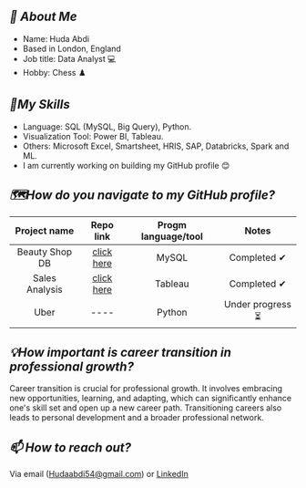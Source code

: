 ## *👩 About Me*

- Name: Huda Abdi
- Based in London, England
- Job title: Data Analyst 💻
- Hobby: Chess ♟️

## *🔌My Skills*

- Language: SQL (MySQL, Big Query), Python.
- Visualization Tool: Power BI, Tableau.
- Others: Microsoft Excel, Smartsheet, HRIS, SAP, Databricks, Spark and ML.
- I am currently working on building my GitHub profile 😊

  

## *🗺How do you navigate to my GitHub profile?*

| Project name | Repo link | Progm language/tool  | Notes |
|    :---:     |     :---:      |     :---: |            :---: |
| Beauty Shop DB   | [click here](https://github.com/Huda30/CFG-SQL-Project/blob/main/SQL_Project_Beauty_Database.pdf)    | MySQL    |  Completed ✔   |
| Sales Analysis   | [click here](https://github.com/Huda30/Data-Superstore/blob/main/FTD%20Tableau%20Sales%20Analysis.twbx)     | Tableau    |  Completed ✔   |
| Uber   | ----     | Python    |  Under progress ⏳   |

## *💡How important is career transition in professional growth?*

Career transition is crucial for professional growth. It involves embracing new opportunities, learning, and adapting, which can significantly enhance one's skill set and open up a new career path. Transitioning careers also leads to personal development and a broader professional network.

## *📫 How to reach out?*

Via email ([Hudaabdi54@gmail.com](mailto:Hudaabdi54@gmail.com)) or [LinkedIn](https://www.linkedin.com/in/huda-abdi-798980172/)
